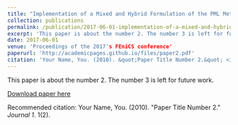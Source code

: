```yaml
---
title: "Implementation of a Mixed and Hybrid Formulation of the PML Method in Elastodynamics Using FEniCS"
collection: publications
permalink: /publication/2017-06-01-implementation-of-a-mixed-and-hybrid-formulation-of-the-pml-method-in-elastodynamics-using-fenics
excerpt: 'This paper is about the number 2. The number 3 is left for future work.'
date: 2017-06-01
venue: 'Proceedings of the 2017's FEniCS conference'
paperurl: 'http://academicpages.github.io/files/paper2.pdf'
citation: 'Your Name, You. (2010). &quot;Paper Title Number 2.&quot; <i>Journal 1</i>. 1(2).'
---
```

This paper is about the number 2. The number 3 is left for future work.

[Download paper here](http://academicpages.github.io/files/paper2.pdf)

Recommended citation: Your Name, You. (2010). "Paper Title Number 2." <i>Journal 1</i>. 1(2).
